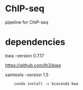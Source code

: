 # ChIP-seq
pipeline for ChIP-seq

# dependencies
bwa -version 0.7.17

https://github.com/lh3/bwa

samtools -version 1.5


        conda install -c bioconda bwa
